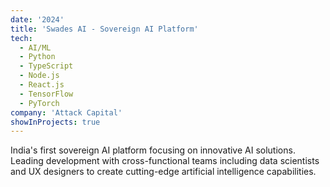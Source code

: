 ```yaml
---
date: '2024'
title: 'Swades AI - Sovereign AI Platform'
tech:
  - AI/ML
  - Python
  - TypeScript
  - Node.js
  - React.js
  - TensorFlow
  - PyTorch
company: 'Attack Capital'
showInProjects: true
---
```


India's first sovereign AI platform focusing on innovative AI solutions. Leading development with cross-functional teams including data scientists and UX designers to create cutting-edge artificial intelligence capabilities.
